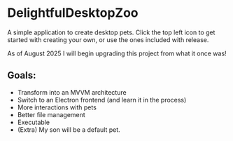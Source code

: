 # DelightfulDesktopZoo
A simple application to create desktop pets. Click the top left icon to get started with creating your own, or use the ones included with release.

As of August 2025 I will begin upgrading this project from what it once was!</br>
## Goals:
- Transform into an MVVM architecture
- Switch to an Electron frontend (and learn it in the process)
- More interactions with pets
- Better file management
- Executable
- (Extra) My son will be a default pet.
